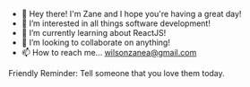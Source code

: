 - 👋 Hey there! I'm Zane and I hope you're having a great day!
- 👀 I’m interested in all things software development!
- 🌱 I’m currently learning about ReactJS!
- 💞️ I’m looking to collaborate on anything!
- 📫 How to reach me... wilsonzanea@gmail.com

Friendly Reminder: Tell someone that you love them today.

<!---
zaneaw/zaneaw is a ✨ special ✨ repository because its `README.md` (this file) appears on your GitHub profile.
You can click the Preview link to take a look at your changes.
--->
